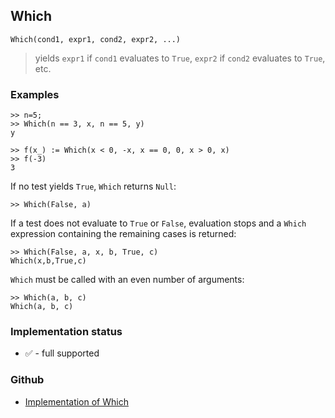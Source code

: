 ## Which

```
Which(cond1, expr1, cond2, expr2, ...)
```

> yields `expr1` if `cond1` evaluates to `True`, `expr2` if `cond2` evaluates to `True`, etc.
 
### Examples
```
>> n=5;
>> Which(n == 3, x, n == 5, y)
y
 
>> f(x_) := Which(x < 0, -x, x == 0, 0, x > 0, x)
>> f(-3)
3
```

If no test yields `True`, `Which` returns `Null`:
```
>> Which(False, a)
```

If a test does not evaluate to `True` or `False`, evaluation stops
and a `Which` expression containing the remaining cases is returned:
```
>> Which(False, a, x, b, True, c)
Which(x,b,True,c)
```

`Which` must be called with an even number of arguments:
```
>> Which(a, b, c)
Which(a, b, c)
```






### Implementation status

* &#x2705; - full supported

### Github

* [Implementation of Which](https://github.com/axkr/symja_android_library/blob/master/symja_android_library/matheclipse-core/src/main/java/org/matheclipse/core/builtin/Programming.java#L3550) 
